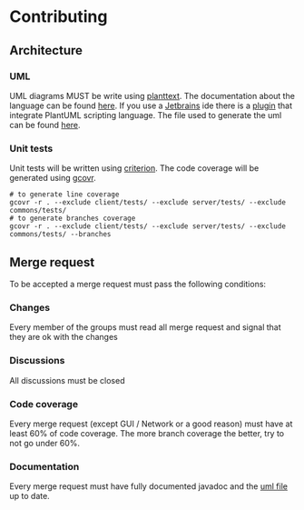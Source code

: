 # Contributing

## Architecture

### UML

UML diagrams MUST be write using [planttext](https://www.planttext.com/).
The documentation about the language can be found [here](http://plantuml.com/guide).
If you use a [Jetbrains](https://www.jetbrains.com/) ide there is a [plugin](https://plugins.jetbrains.com/plugin/7017-plantuml-integration) that integrate PlantUML scripting language.
The file used to generate the uml can be found [here](./rtype.puml).

### Unit tests

Unit tests will be written using [criterion](https://github.com/Snaipe/Criterion).
The code coverage will be generated using [gcovr](https://gcovr.com/).
```shell script
# to generate line coverage
gcovr -r . --exclude client/tests/ --exclude server/tests/ --exclude commons/tests/
# to generate branches coverage
gcovr -r . --exclude client/tests/ --exclude server/tests/ --exclude commons/tests/ --branches
```

## Merge request

To be accepted a merge request must pass the following conditions:

### Changes

Every member of the groups must read all merge request and signal that they are ok with the changes

### Discussions

All discussions must be closed

### Code coverage

Every merge request (except GUI / Network or a good reason) must have at least 60% of code coverage.
The more branch coverage the better, try to not go under 60%.

### Documentation

Every merge request must have fully documented javadoc and the [uml file](./rtype.puml) up to date.